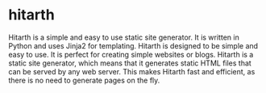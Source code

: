 # hitarth
Hitarth is a simple and easy to use static site generator. It is written in Python and uses Jinja2 for templating. Hitarth is designed to be simple and easy to use. It is perfect for creating simple websites or blogs. Hitarth is a static site generator, which means that it generates static HTML files that can be served by any web server. This makes Hitarth fast and efficient, as there is no need to generate pages on the fly.


